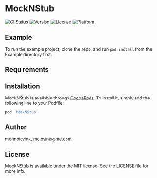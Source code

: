 # MockNStub

[![CI Status](https://img.shields.io/travis/mennolovink/MockNStub.svg?style=flat)](https://travis-ci.org/mennolovink/MockNStub)
[![Version](https://img.shields.io/cocoapods/v/MockNStub.svg?style=flat)](https://cocoapods.org/pods/MockNStub)
[![License](https://img.shields.io/cocoapods/l/MockNStub.svg?style=flat)](https://cocoapods.org/pods/MockNStub)
[![Platform](https://img.shields.io/cocoapods/p/MockNStub.svg?style=flat)](https://cocoapods.org/pods/MockNStub)

## Example

To run the example project, clone the repo, and run `pod install` from the Example directory first.

## Requirements

## Installation

MockNStub is available through [CocoaPods](https://cocoapods.org). To install
it, simply add the following line to your Podfile:

```ruby
pod 'MockNStub'
```

## Author

mennolovink, mclovink@me.com

## License

MockNStub is available under the MIT license. See the LICENSE file for more info.
